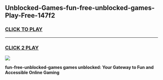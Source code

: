 
## Unblocked-Games-fun-free-unblocked-games-Play-Free-147f2
<h3>
<a href="https://premium76.site?title=fun-free-unblocked-games&ref=21A">CLICK TO PLAY</a></h3>
<hr>

<h3>
<a href="https://premium76.site?title=fun-free-unblocked-games&ref=21A">CLICK 2 PLAY</a>
  
</h3>

<a href="https://premium76.site?title=fun-free-unblocked-games&ref=21A"><img src="https://clearcache.store/games.png"></a>


**fun-free-unblocked-games games unblocked: Your Gateway to Fun and Accessible Online Gaming**
